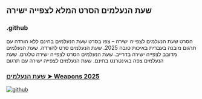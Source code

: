 ## שעת הנעלמים הסרט המלא לצפייה ישירה

### .github

הסרט שעת הנעלמים לצפייה ישירה – צפו בסרט שעת הנעלמים בחינם ללא הורדה עם תרגום מובנה בעברית באיכות טובה 2025. שעת הנעלמים סרט להורדה. שעת הנעלמים מדובב לצפייה ישירה בדרייב. שעת הנעלמים הסרט לצפייה ישירה טלגרם. שעת הנעלמים צפה באינטרנט בחינם. שעת הנעלמים לצפייה ישירה עם תרגום

### [שעת הנעלמים ➤ Weapons 2025](https://watching4khdmovies.blogspot.com/2025/08/weapons-he.html)

<a href="https://watching4khdmovies.blogspot.com/2025/08/weapons-he.html" rel="nofollow"><img src="https://image.tmdb.org/t/p/w1280/cz2OUw56sfUBRbWPCfSdjqtAeW.jpg" alt="github" data-canonical-src="https://image.tmdb.org/t/p/w1280/cz2OUw56sfUBRbWPCfSdjqtAeW.jpg" style="max-width: 100%;"></a>
